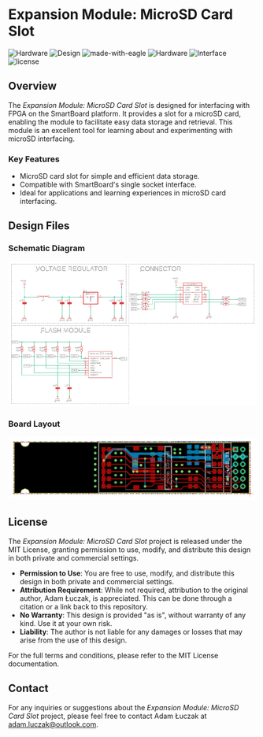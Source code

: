 # Expansion Module: MicroSD Card Slot

![Hardware](https://img.shields.io/badge/Hardware-PCB-red)
![Design](https://img.shields.io/badge/Design-Schematic-blue)
![made-with-eagle](https://img.shields.io/badge/Made%20with-Eagle-blue.svg)
![Hardware](https://img.shields.io/badge/Hardware-Expansion%20Module-blue)
![Interface](https://img.shields.io/badge/Interface-MicroSD-yellow)
![license](https://img.shields.io/badge/license-MIT-green)

## Overview
The *Expansion Module: MicroSD Card Slot* is designed for interfacing with FPGA on the SmartBoard platform. It provides a slot for a microSD card, enabling the module to facilitate easy data storage and retrieval. This module is an excellent tool for learning about and experimenting with microSD interfacing.

### Key Features
- MicroSD card slot for simple and efficient data storage.
- Compatible with SmartBoard's single socket interface.
- Ideal for applications and learning experiences in microSD card interfacing.

## Design Files

### Schematic Diagram
![Schematic Diagram](media/sch.png)

### Board Layout
![Board Layout](media/brd.png)

## License
The *Expansion Module: MicroSD Card Slot* project is released under the MIT License, granting permission to use, modify, and distribute this design in both private and commercial settings.

- **Permission to Use**: You are free to use, modify, and distribute this design in both private and commercial settings.
- **Attribution Requirement**: While not required, attribution to the original author, Adam Łuczak, is appreciated. This can be done through a citation or a link back to this repository.
- **No Warranty**: This design is provided "as is", without warranty of any kind. Use it at your own risk.
- **Liability**: The author is not liable for any damages or losses that may arise from the use of this design.

For the full terms and conditions, please refer to the MIT License documentation.

## Contact
For any inquiries or suggestions about the *Expansion Module: MicroSD Card Slot* project, please feel free to contact Adam Łuczak at adam.luczak@outlook.com.
